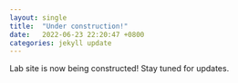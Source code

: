 ```yaml
---
layout: single
title:  "Under construction!"
date:   2022-06-23 22:20:47 +0800
categories: jekyll update
---
```


Lab site is now being constructed! Stay tuned for updates.

